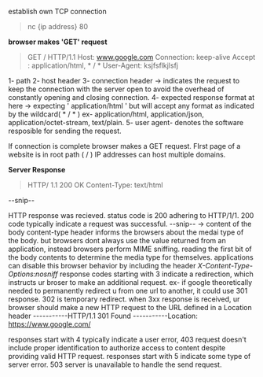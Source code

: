 establish own TCP connection
> nc {ip address} 80

**browser makes 'GET' request**
>GET / HTTP/1.1
>Host: www.google.com
>Connection: keep-alive
>Accept : application/html,  * / *
>User-Agent: ksjfsflkjlsfj


1- path
2- host header
3- connection header -> indicates the request to keep the connection with the server open to avoid the overhead of constantly opening and closing connection. 
4- expected response format at here -> expecting ' application/html ' but will accept any format as indicated by the wildcard(  * / * ) ex- application/html, application/json, application/octet-stream, text/plain. 
5- user agent- denotes the software resposible for sending the request. 

If connection is complete browser makes a GET request. 
FIrst page of a website is in root path ( / )
IP addresses can host multiple domains. 

**Server Response** 
>HTTP/ 1.1 200 OK
>Content-Type: text/html
><html><head><title>Google.com</title></head><body> 
<body>
--snip--
</body>
</html>

HTTP response was recieved. status code is 200 adhering to HTTP/1/1. 200 code typically indicate a request was successful. 
--snip-- -> content of the body
content-type header informs the browsers about the medai type of the body. but browsers dont always use the value returned from an application, instead browsers perform MIME sniffing. reading the first bit of the body contents to determine the media type for themselves. applications can disable this browser behavior by including the header *X-Content-Type-Options:nosniff*
response codes starting with 3 indicate a redirection, which instructs ur broser to make an additional request. ex- if google theoretically needed to permanently redirect u from one url to another, it could use 301 response. 302 is temporary redirect. when 3xx response is received, ur browser should make a new HTTP request to the URL defined in a Location header
-----------HTTP/1.1 301 Found
-----------Location: https://www.google.com/

responses start with 4 typically indicate a user error, 403 request doesn't include proper identification to authorize access to content despite providing valid HTTP request. responses start with 5 indicate some type of server error. 503 server is unavailable to handle the send request. 